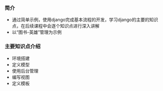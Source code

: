 ### 简介  

* 通过简单示例，使用django完成基本流程的开发，学习django的主要的知识点，在后续课程中会逐个知识点进行深入讲解  
* 以“图书-英雄”管理为示例  

### 主要知识点介绍  

* 环境搭建  
* 定义模型  
* 使用后台管理  
* 编写视图  
* 定义模板  

